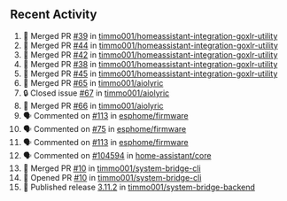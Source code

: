 ## Recent Activity

<!--START_SECTION:activity-->
1. 🎉 Merged PR [#39](https://github.com/timmo001/homeassistant-integration-goxlr-utility/pull/39) in [timmo001/homeassistant-integration-goxlr-utility](https://github.com/timmo001/homeassistant-integration-goxlr-utility)
2. 🎉 Merged PR [#44](https://github.com/timmo001/homeassistant-integration-goxlr-utility/pull/44) in [timmo001/homeassistant-integration-goxlr-utility](https://github.com/timmo001/homeassistant-integration-goxlr-utility)
3. 🎉 Merged PR [#42](https://github.com/timmo001/homeassistant-integration-goxlr-utility/pull/42) in [timmo001/homeassistant-integration-goxlr-utility](https://github.com/timmo001/homeassistant-integration-goxlr-utility)
4. 🎉 Merged PR [#38](https://github.com/timmo001/homeassistant-integration-goxlr-utility/pull/38) in [timmo001/homeassistant-integration-goxlr-utility](https://github.com/timmo001/homeassistant-integration-goxlr-utility)
5. 🎉 Merged PR [#45](https://github.com/timmo001/homeassistant-integration-goxlr-utility/pull/45) in [timmo001/homeassistant-integration-goxlr-utility](https://github.com/timmo001/homeassistant-integration-goxlr-utility)
6. 🎉 Merged PR [#65](https://github.com/timmo001/aiolyric/pull/65) in [timmo001/aiolyric](https://github.com/timmo001/aiolyric)
7. 🔒 Closed issue [#67](https://github.com/timmo001/aiolyric/issues/67) in [timmo001/aiolyric](https://github.com/timmo001/aiolyric)
8. 🎉 Merged PR [#66](https://github.com/timmo001/aiolyric/pull/66) in [timmo001/aiolyric](https://github.com/timmo001/aiolyric)
9. 🗣 Commented on [#113](https://github.com/esphome/firmware/issues/113) in [esphome/firmware](https://github.com/esphome/firmware)
10. 🗣 Commented on [#75](https://github.com/esphome/firmware/issues/75) in [esphome/firmware](https://github.com/esphome/firmware)
11. 🗣 Commented on [#113](https://github.com/esphome/firmware/issues/113) in [esphome/firmware](https://github.com/esphome/firmware)
12. 🗣 Commented on [#104594](https://github.com/home-assistant/core/issues/104594) in [home-assistant/core](https://github.com/home-assistant/core)
13. 🎉 Merged PR [#10](https://github.com/timmo001/system-bridge-cli/pull/10) in [timmo001/system-bridge-cli](https://github.com/timmo001/system-bridge-cli)
14. 💪 Opened PR [#10](https://github.com/timmo001/system-bridge-cli/pull/10) in [timmo001/system-bridge-cli](https://github.com/timmo001/system-bridge-cli)
15. 🚀 Published release [3.11.2](https://github.com/3.11.2) in [timmo001/system-bridge-backend](https://github.com/timmo001/system-bridge-backend)
<!--END_SECTION:activity-->
